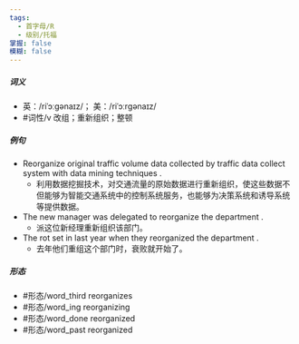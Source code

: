 ```yaml
---
tags:
  - 首字母/R
  - 级别/托福
掌握: false
模糊: false
---
```

##### 词义
- 英：/riˈɔːɡənaɪz/； 美：/riˈɔːrɡənaɪz/
- #词性/v  改组；重新组织；整顿
##### 例句
- Reorganize original traffic volume data collected by traffic data collect system with data mining techniques .
	- 利用数据挖掘技术，对交通流量的原始数据进行重新组织，使这些数据不但能够为智能交通系统中的控制系统服务，也能够为决策系统和诱导系统等提供数据。
- The new manager was delegated to reorganize the department .
	- 派这位新经理重新组织该部门。
- The rot set in last year when they reorganized the department .
	- 去年他们重组这个部门时，衰败就开始了。
##### 形态
- #形态/word_third reorganizes
- #形态/word_ing reorganizing
- #形态/word_done reorganized
- #形态/word_past reorganized
